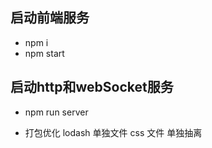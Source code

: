 
## 启动前端服务

- npm i
- npm start

## 启动http和webSocket服务

- npm run server


- 打包优化
  lodash 单独文件
  css 文件 单独抽离